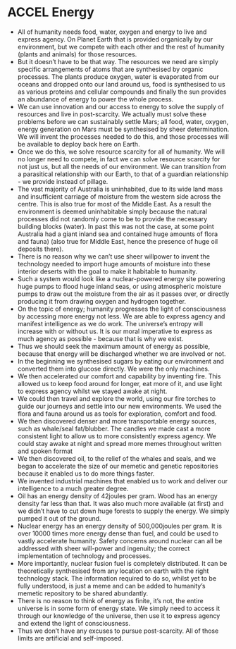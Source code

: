 # ACCEL Energy

* All of humanity needs food, water, oxygen and energy to live and express agency. On Planet Earth that is provided organically by our environment, but we compete with each other and the rest of humanity (plants and animals) for those resources.&#x20;
* But it doesn’t have to be that way. The resources we need are simply specific arrangements of atoms that are synthesised by organic processes. The plants produce oxygen, water is evaporated from our oceans and dropped onto our land around us, food is synthesised to us as various proteins and cellular compounds and finally the sun provides an abundance of energy to power the whole process.&#x20;
* We can use innovation and our access to energy to solve the supply of resources and live in post-scarcity. We actually must solve these problems before we can sustainably settle Mars; all food, water, oxygen, energy generation on Mars must be synthesised by sheer determination. We will invent the processes needed to do this, and those processes will be available to deploy back here on Earth.&#x20;
* Once we do this, we solve resource scarcity for all of humanity. We will no longer need to compete, in fact we can solve resource scarcity for not just us, but all the needs of our environment. We can transition from a parasitical relationship with our Earth, to that of a guardian relationship - we provide instead of pillage.&#x20;
* The vast majority of Australia is uninhabited, due to its wide land mass and insufficient carriage of moisture from the western side across the centre. This is also true for most of the Middle East. As a result the environment is deemed uninhabitable simply because the natural processes did not randomly come to be to provide the necessary building blocks (water). In past this was not the case, at some point Australia had a giant inland sea and contained huge amounts of flora and fauna) (also true for Middle East, hence the presence of huge oil deposits there).&#x20;
* There is no reason why we can’t use sheer willpower to invent the technology needed to import huge amounts of moisture into these interior deserts with the goal to make it habitable to humanity.&#x20;
* Such a system would look like a nuclear-powered energy site powering huge pumps to flood huge inland seas, or using atmospheric moisture pumps to draw out the moisture from the air as it passes over, or directly producing it from drawing oxygen and hydrogen together.&#x20;
* On the topic of energy; humanity progresses the light of consciousness by accessing more energy not less. We are able to express agency and manifest intelligence as we do work. The universe’s entropy will increase with or without us. It is our moral imperative to express as much agency as possible - because that is why we exist.&#x20;
* Thus we should seek the maximum amount of energy as possible, because that energy will be discharged whether we are involved or not.&#x20;
* In the beginning we synthesised sugars by eating our environment and converted them into glucose directly. We were the only machines.&#x20;
* We then accelerated our comfort and capability by inventing fire. This allowed us to keep food around for longer, eat more of it, and use light to express agency whilst we stayed awake at night.&#x20;
* We could then travel and explore the world, using our fire torches to guide our journeys and settle into our new environments. We used the flora and fauna around us as tools for exploration, comfort and food.&#x20;
* We then discovered denser and more transportable energy sources, such as whale/seal fat/blubber. The candles we made cast a more consistent light to allow us to more consistently express agency. We could stay awake at night and spread more memes throughout written and spoken format
* We then discovered oil, to the relief of the whales and seals, and we began to accelerate the size of our memetic and genetic repositories because it enabled us to do more things faster.&#x20;
* We invented industrial machines that enabled us to work and deliver our intelligence to a much greater degree.&#x20;
* Oil has an energy density of 42joules per gram. Wood has an energy density far less than that. It was also much more available (at first) and we didn’t have to cut down huge forests to supply the energy. We simply pumped it out of the ground.&#x20;
* Nuclear energy has an energy density of 500,000joules per gram. It is over 10000 times more energy dense than fuel, and could be used to vastly accelerate humanity. Safety concerns around nuclear can all be addressed with sheer will-power and ingenuity; the correct implementation of technology and processes.&#x20;
* More importantly, nuclear fusion fuel is completely distributed. It can be theoretically synthesised from any location on earth with the right technology stack. The information required to do so, whilst yet to be fully understood, is just a meme and can be added to humanity’s memetic repository to be shared abundantly.&#x20;
* There is no reason to think of energy as finite, it’s not, the entire universe is in some form of energy state. We simply need to access it through our knowledge of the universe, then use it to express agency and extend the light of consciousness.&#x20;
* Thus we don’t have any excuses to pursue post-scarcity. All of those limits are artificial and self-imposed.&#x20;
